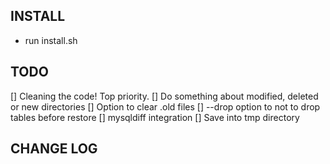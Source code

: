 ## INSTALL
* run install.sh

## TODO
[] Cleaning the code! Top priority.
[] Do something about modified, deleted or new directories
[] Option to clear .old files
[] --drop option to not to drop tables before restore
[] mysqldiff integration
[] Save into tmp directory

## CHANGE LOG

